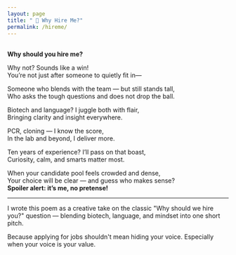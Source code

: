 ```yaml
---
layout: page
title: " 🤝 Why Hire Me?"
permalink: /hireme/
---
```

\
**Why should you hire me?**  

Why not? Sounds like a win!  
You’re not just after someone to quietly fit in—  

Someone who blends with the team — but still stands tall,  
Who asks the tough questions and does not drop the ball.  

Biotech and language? I juggle both with flair,  
Bringing clarity and insight everywhere.  

PCR, cloning — I know the score,  
In the lab and beyond, I deliver more.  

Ten years of experience? I’ll pass on that boast,  
Curiosity, calm, and smarts matter most.  

When your candidate pool feels crowded and dense,  
Your choice will be clear — and guess who makes sense?  
**Spoiler alert: it’s me, no pretense!**
<br>

---
I wrote this poem as a creative take on the classic "Why should we hire you?" question — blending biotech, language, and mindset into one short pitch.

 Because applying for jobs shouldn't mean hiding your voice.
 Especially when your voice is your value.
